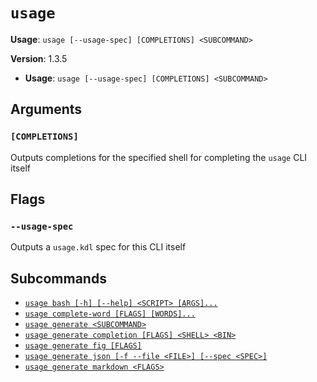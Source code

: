 # `usage`

**Usage**: `usage [--usage-spec] [COMPLETIONS] <SUBCOMMAND>`

**Version**: 1.3.5

- **Usage**: `usage [--usage-spec] [COMPLETIONS] <SUBCOMMAND>`

## Arguments

### `[COMPLETIONS]`

Outputs completions for the specified shell for completing the `usage` CLI itself

## Flags

### `--usage-spec`

Outputs a `usage.kdl` spec for this CLI itself

## Subcommands

- [`usage bash [-h] [--help] <SCRIPT> [ARGS]...`](/cli/reference//bash.md)
- [`usage complete-word [FLAGS] [WORDS]...`](/cli/reference//complete-word.md)
- [`usage generate <SUBCOMMAND>`](/cli/reference//generate.md)
- [`usage generate completion [FLAGS] <SHELL> <BIN>`](/cli/reference//generate/completion.md)
- [`usage generate fig [FLAGS]`](/cli/reference//generate/fig.md)
- [`usage generate json [-f --file <FILE>] [--spec <SPEC>]`](/cli/reference//generate/json.md)
- [`usage generate markdown <FLAGS>`](/cli/reference//generate/markdown.md)
